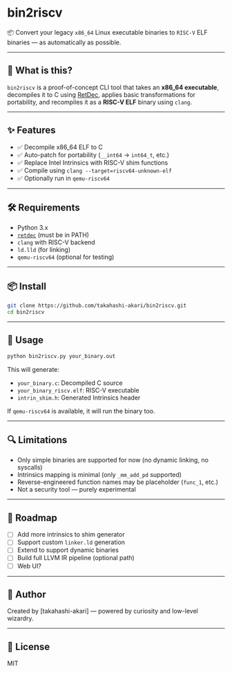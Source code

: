 # bin2riscv

📦 Convert your legacy `x86_64` Linux executable binaries to `RISC-V` ELF binaries — as automatically as possible.

---

## 🚀 What is this?

`bin2riscv` is a proof-of-concept CLI tool that takes an **x86_64 executable**, decompiles it to C using [RetDec](https://github.com/avast/retdec), applies basic transformations for portability, and recompiles it as a **RISC-V ELF** binary using `clang`.

---

## ✨ Features

- ✅ Decompile x86_64 ELF to C
- ✅ Auto-patch for portability (`__int64` → `int64_t`, etc.)
- ✅ Replace Intel Intrinsics with RISC-V shim functions
- ✅ Compile using `clang --target=riscv64-unknown-elf`
- ✅ Optionally run in `qemu-riscv64`

---

## 🛠 Requirements

- Python 3.x
- [`retdec`](https://github.com/avast/retdec) (must be in PATH)
- `clang` with RISC-V backend
- `ld.lld` (for linking)
- `qemu-riscv64` (optional for testing)

---

## 📦 Install

```bash
git clone https://github.com/takahashi-akari/bin2riscv.git
cd bin2riscv
```

---

## 🔧 Usage

```bash
python bin2riscv.py your_binary.out
```

This will generate:
- `your_binary.c`: Decompiled C source
- `your_binary_riscv.elf`: RISC-V executable
- `intrin_shim.h`: Generated Intrinsics header

If `qemu-riscv64` is available, it will run the binary too.

---

## 🔍 Limitations

- Only simple binaries are supported for now (no dynamic linking, no syscalls)
- Intrinsics mapping is minimal (only `_mm_add_pd` supported)
- Reverse-engineered function names may be placeholder (`func_1`, etc.)
- Not a security tool — purely experimental

---

## 📅 Roadmap

- [ ] Add more intrinsics to shim generator
- [ ] Support custom `linker.ld` generation
- [ ] Extend to support dynamic binaries
- [ ] Build full LLVM IR pipeline (optional path)
- [ ] Web UI?

---

## 🧠 Author

Created by [takahashi-akari] — powered by curiosity and low-level wizardry.

---

## 📜 License

MIT
